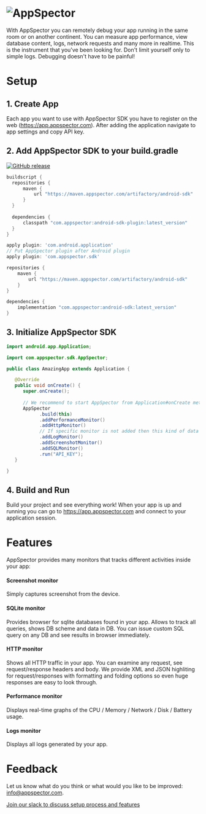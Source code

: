 # ![AppSpector](https://github.com/appspector/ios-sdk/raw/master/appspector-logo.png)

With AppSpector you can remotely debug your app running in the same room or on another continent. 
You can measure app performance, view database content, logs, network requests and many more in realtime. 
This is the instrument that you've been looking for. Don't limit yourself only to simple logs. 
Debugging doesn't have to be painful!

# Setup

## 1. Create App
Each app you want to use with AppSpector SDK you have to register on the web (https://app.appspector.com).
After adding the application navigate to app settings and copy API key.

## 2. Add AppSpector SDK to your build.gradle
<!-- integration-manual-start -->
[![GitHub release](https://img.shields.io/github/release/appspector/android-sdk.svg)](https://github.com/appspector/android-sdk)

```groovy
buildscript {
  repositories {
      maven {
          url "https://maven.appspector.com/artifactory/android-sdk"
      }
  }
  
  dependencies {
      classpath "com.appspector:android-sdk-plugin:latest_version"
  }
}

apply plugin: 'com.android.application'
// Put AppSpector plugin after Android plugin
apply plugin: 'com.appspector.sdk'

repositories {
    maven {
        url "https://maven.appspector.com/artifactory/android-sdk"
    }
}

dependencies {
    implementation "com.appspector:android-sdk:latest_version"
}
```
<!-- integration-manual-end -->

## 3. Initialize AppSpector SDK
<!-- initialization-manual-start -->
```java
import android.app.Application;

import com.appspector.sdk.AppSpector;

public class AmazingApp extends Application {

   @Override
   public void onCreate() {
      super.onCreate();
      
      // We recommend to start AppSpector from Application#onCreate method
      AppSpector
            .build(this)
            .addPerformanceMonitor()
            .addHttpMonitor()
            // If specific monitor is not added then this kind of data won't be tracked and available on the web
            .addLogMonitor()
            .addScreenshotMonitor()
            .addSQLMonitor()
            .run("API_KEY");
   }

}
```
<!-- initialization-manual-end -->

## 4. Build and Run

Build your project and see everything work! When your app is up and running you can go to https://app.appspector.com and connect to your application session.

# Features
AppSpector provides many monitors that tracks different activities inside your app:

#### Screenshot monitor
Simply captures screenshot from the device.

#### SQLite monitor
Provides browser for sqlite databases found in your app. Allows to track all queries, shows DB scheme and data in DB. You can issue custom SQL query on any DB and see results in browser immediately.

#### HTTP monitor
Shows all HTTP traffic in your app. You can examine any request, see request/response headers and body.
We provide XML and JSON highliting for request/responses with formatting and folding options so even huge responses are easy to look through.

#### Performance monitor
Displays real-time graphs of the CPU / Memory / Network / Disk / Battery usage.

#### Logs monitor
Displays all logs generated by your app.

# Feedback
Let us know what do you think or what would you like to be improved: [info@appspector.com](mailto:info@appspector.com).

[Join our slack to discuss setup process and features](https://slack.appspector.com)
